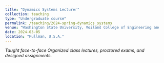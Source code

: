 ```yaml
---
title: "Dynamics Systems Lecturer"
collection: teaching
type: "Undergraduate course"
permalink: /teaching/2024-spring-dynamics_systems
venue: "Washington State University, Voiland College of Engineering and Architecture"
date: 2024-03-05
location: "Pullman, U.S.A."
---
```


<i>Taught face-to-face <i/>
Organized class lectures, proctored exams, and designed assignments.

<!--Heading 1
======

Heading 2
======

Heading 3
======
